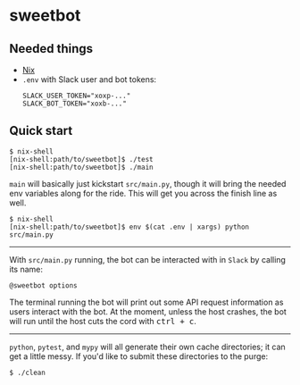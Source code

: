 # sweetbot

Needed things
---
  * [Nix](https://nixos.org/nix/)
  * `.env` with Slack user and bot tokens:
    ```
    SLACK_USER_TOKEN="xoxp-..."
    SLACK_BOT_TOKEN="xoxb-..."
    ```

Quick start
---
```
$ nix-shell
[nix-shell:path/to/sweetbot]$ ./test
[nix-shell:path/to/sweetbot]$ ./main
```
`main` will basically just kickstart `src/main.py`, though it will bring the needed env variables along for the ride. This will get you across the finish line as well.
```
$ nix-shell
[nix-shell:path/to/sweetbot]$ env $(cat .env | xargs) python src/main.py
```

---
With `src/main.py` running, the bot can be interacted with in `Slack` by calling its name:
```slack
@sweetbot options
```
The terminal running the bot will print out some API request information as users interact with the bot. At the moment, unless the host crashes, the bot will run until the host cuts the cord with <kbd>ctrl + c</kbd>.

---
`python`, `pytest`, and `mypy` will all generate their own cache directories; it can get a little messy. If you'd like to submit these directories to the purge:
```
$ ./clean
```
